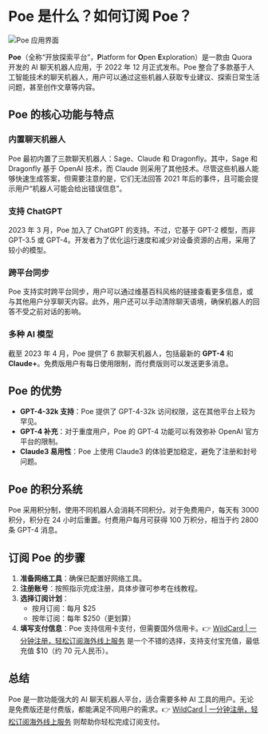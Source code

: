# Poe 是什么？如何订阅 Poe？

![Poe 应用界面](https://bbtdd.com/img/593672830354605.webp)

**Poe**（全称“开放探索平台”，**P**latform for **O**pen **E**xploration）是一款由 Quora 开发的 AI 聊天机器人应用，于 2022 年 12 月正式发布。Poe 整合了多款基于人工智能技术的聊天机器人，用户可以通过这些机器人获取专业建议、探索日常生活问题，甚至创作文章等内容。

## Poe 的核心功能与特点

### 内置聊天机器人
Poe 最初内置了三款聊天机器人：Sage、Claude 和 Dragonfly。其中，Sage 和 Dragonfly 基于 OpenAI 技术，而 Claude 则采用了其他技术。尽管这些机器人能够快速生成答案，但需要注意的是，它们无法回答 2021 年后的事件，且可能会提示用户“机器人可能会给出错误信息”。

### 支持 ChatGPT
2023 年 3 月，Poe 加入了 ChatGPT 的支持。不过，它基于 GPT-2 模型，而非 GPT-3.5 或 GPT-4。开发者为了优化运行速度和减少对设备资源的占用，采用了较小的模型。

### 跨平台同步
Poe 支持实时跨平台同步，用户可以通过维基百科风格的链接查看更多信息，或与其他用户分享聊天内容。此外，用户还可以手动清除聊天语境，确保机器人的回答不受之前对话的影响。

### 多种 AI 模型
截至 2023 年 4 月，Poe 提供了 6 款聊天机器人，包括最新的 **GPT-4** 和 **Claude+**。免费版用户有每日使用限制，而付费版则可以发送更多消息。

## Poe 的优势

- **GPT-4-32k 支持**：Poe 提供了 GPT-4-32k 访问权限，这在其他平台上较为罕见。
- **GPT-4 补充**：对于重度用户，Poe 的 GPT-4 功能可以有效弥补 OpenAI 官方平台的限制。
- **Claude3 易用性**：Poe 上使用 Claude3 的体验更加稳定，避免了注册和封号问题。

## Poe 的积分系统

Poe 采用积分制，使用不同机器人会消耗不同积分。对于免费用户，每天有 3000 积分，积分在 24 小时后重置。付费用户每月可获得 100 万积分，相当于约 2800 条 GPT-4 消息。

## 订阅 Poe 的步骤

1. **准备网络工具**：确保已配置好网络工具。
2. **注册账号**：按照指示完成注册，具体步骤可参考在线教程。
3. **选择订阅计划**：
   - 按月订阅：每月 $25
   - 按年订阅：每年 $250（更划算）
4. **填写支付信息**：Poe 支持信用卡支付，但需要国外信用卡。👉 [WildCard | 一分钟注册，轻松订阅海外线上服务](https://bbtdd.com/WildCard) 是一个不错的选择，支持支付宝充值，最低充值 $10（约 70 元人民币）。

## 总结
Poe 是一款功能强大的 AI 聊天机器人平台，适合需要多种 AI 工具的用户。无论是免费版还是付费版，都能满足不同用户的需求。👉 [WildCard | 一分钟注册，轻松订阅海外线上服务](https://bbtdd.com/WildCard) 则帮助你轻松完成订阅支付。